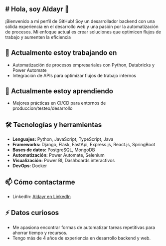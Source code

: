 ## # Hola, soy Aldayr 👋

¡Bienvenido a mi perfil de GitHub! Soy un desarrollador backend con una sólida experiencia en el desarrollo web y una pasión por la automatización de procesos. Mi enfoque actual es crear soluciones que optimicen flujos de trabajo y aumenten la eficiencia

## 🔭 Actualmente estoy trabajando en
- Automatización de procesos empresariales con Python, Databricks y Power Automate
- Integración de APIs para optimizar flujos de trabajo internos

## 🌱 Actualmente estoy aprendiendo
- Mejores prácticas en CI/CD para entornos de produccion/testeo/desarrollo

## 🛠️ Tecnologías y herramientas
- **Lenguajes:** Python, JavaScript, TypeScript, Java
- **Frameworks:** Django, Flask, FastApi, Express.js, React.js, SpringBoot
- **Bases de datos:** PostgreSQL, MongoDB
- **Automatización:** Power Automate, Selenium
- **Visualización:** Power BI, Dashboards interactivos
- **DevOps:** Docker

## 📫 Cómo contactarme
- LinkedIn: [Aldayr en LinkedIn](https://www.linkedin.com/in/angel-aldayr/)

## ⚡ Datos curiosos
- Me apasiona encontrar formas de automatizar tareas repetitivas para ahorrar tiempo y recursos.
- Tengo más de 4 años de experiencia en desarrollo backend y web.
<!--
**Aldayr-RDZ/Aldayr-RDZ** is a ✨ _special_ ✨ repository because its `README.md` (this file) appears on your GitHub profile.

Here are some ideas to get you started:

- 🔭 I’m currently working on ...
- 🌱 I’m currently learning ...
- 👯 I’m looking to collaborate on ...
- 🤔 I’m looking for help with ...
- 💬 Ask me about ...
- 📫 How to reach me: ...
- 😄 Pronouns: ...
- ⚡ Fun fact: ...
-->
